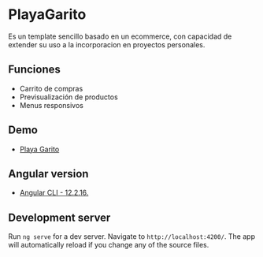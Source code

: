 # PlayaGarito

Es un template sencillo basado en un ecommerce, con capacidad de extender su uso a la incorporacion en proyectos personales.




## Funciones

- Carrito de compras
- Previsualización de productos
- Menus responsivos

## Demo

- [Playa Garito](https://playa-garito.firebaseapp.com)


## Angular version
- [Angular CLI - 12.2.16.](https://github.com/angular/angular-cli)


## Development server

Run `ng serve` for a dev server. Navigate to `http://localhost:4200/`. The app will automatically reload if you change any of the source files.
